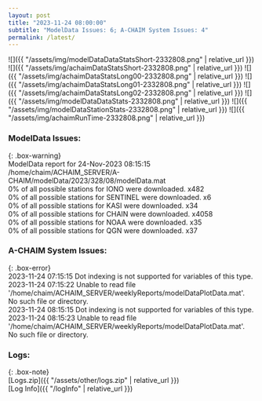 ```yaml
---
layout: post
title: "2023-11-24 08:00:00"
subtitle: "ModelData Issues: 6; A-CHAIM System Issues: 4"
permalink: /latest/
---
```


![]({{ "/assets/img/modelDataDataStatsShort-2332808.png" | relative_url }})
![]({{ "/assets/img/achaimDataStatsShort-2332808.png" | relative_url }})
![]({{ "/assets/img/achaimDataStatsLong00-2332808.png" | relative_url }})
![]({{ "/assets/img/achaimDataStatsLong01-2332808.png" | relative_url }})
![]({{ "/assets/img/achaimDataStatsLong02-2332808.png" | relative_url }})
![]({{ "/assets/img/modelDataDataStats-2332808.png" | relative_url }})
![]({{ "/assets/img/modelDataStationStats-2332808.png" | relative_url }})
![]({{ "/assets/img/achaimRunTime-2332808.png" | relative_url }})


### ModelData Issues:  
  
{: .box-warning}  
 ModelData report for 24-Nov-2023 08:15:15   
 /home/chaim/ACHAIM_SERVER/A-CHAIM/modelData/2023/328/08/modelData.mat   
 0% of all possible stations for IONO were downloaded. x482   
 0% of all possible stations for SENTINEL were downloaded. x6   
 0% of all possible stations for KASI were downloaded. x34   
 0% of all possible stations for CHAIN were downloaded. x4058   
 0% of all possible stations for NOAA were downloaded. x35   
 0% of all possible stations for QGN were downloaded. x37   
  
### A-CHAIM System Issues:  
  
{: .box-error}  
2023-11-24 07:15:15 Dot indexing is not supported for variables of this type.  
2023-11-24 07:15:22 Unable to read file '/home/chaim/ACHAIM_SERVER/weeklyReports/modelDataPlotData.mat'. No such file or directory.  
2023-11-24 08:15:15 Dot indexing is not supported for variables of this type.  
2023-11-24 08:15:23 Unable to read file '/home/chaim/ACHAIM_SERVER/weeklyReports/modelDataPlotData.mat'. No such file or directory.  

### Logs:  
  
{: .box-note}  
[Logs.zip]({{ "/assets/other/logs.zip" | relative_url }})  
[Log Info]({{ "/logInfo" | relative_url }})  
